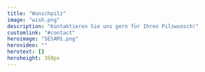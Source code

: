 ```yaml
---
title: "Wunschpilz"
image: "wish.png"
description: "Kontaktieren Sie uns gern für Ihren Pilzwunsch!"
customlink: "#contact"
heroimage: "SESAM1.png"
herovideo: ""
herotext: []
heroheight: 350px
---
```

